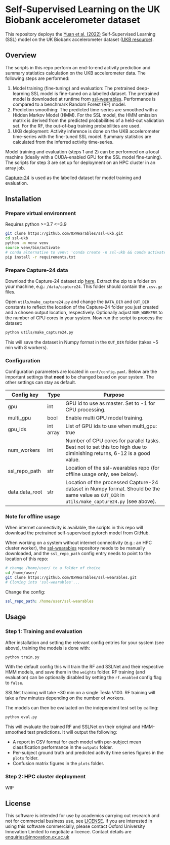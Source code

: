 # Self-Supervised Learning on the UK Biobank accelerometer dataset

This repository deploys the [Yuan et al. (2022)](https://arxiv.org/abs/2206.02909) Self-Supervised Learning (SSL) model on the UK Biobank accelerometer dataset ([UKB resource](https://biobank.ctsu.ox.ac.uk/crystal/label.cgi?id=1008)).

## Overview
The scripts in this repo perform an end-to-end activity prediction and summary statistics calculation on the UKB accelerometer data. 
The following steps are performed:

1) Model training (fine-tuning) and evaluation: The pretrained deep-learning SSL model is fine-tuned on a labelled dataset. The pretrained model is downloaded at runtime from [ssl-wearables](https://github.com/OxWearables/ssl-wearables). Performance is compared to a benchmark Random Forest (RF) model.
2) Prediction smoothing: The predicted time-series are smoothed with a Hidden Markov Model (HMM). For the SSL model, the HMM emission matrix is derived from the predicted probabilities of a held-out validation set. For the RF, the out-of-bag training probabilities are used.
3) UKB deployment: Activity inference is done on the UKB accelerometer time-series with the fine-tuned SSL model. Summary statistics are calculated from the inferred activity time-series. 

Model training and evaluation (steps 1 and 2) can be performed on a local machine (ideally with a CUDA-enabled GPU for the SSL model fine-tuning). 
The scripts for step 3 are set up for deployment on an HPC cluster in an array job.

[Capture-24](https://ora.ox.ac.uk/objects/uuid:99d7c092-d865-4a19-b096-cc16440cd001) is used as the labelled dataset for model training and evaluation.

## Installation
### Prepare virtual environment
Requires python >=3.7 <=3.9
```bash
git clone https://github.com/OxWearables/ssl-ukb.git
cd ssl-ukb
python -m venv venv
source venv/bin/activate
# conda alternative to venv: 'conda create -n ssl-ukb && conda activate ssl-ukb'
pip install -r requirements.txt
```

### Prepare Capture-24 data
Download the Capture-24 dataset zip [here](https://ora.ox.ac.uk/objects/uuid:99d7c092-d865-4a19-b096-cc16440cd001). Extract the zip to a folder on your machine, e.g.: `/data/capture24`. This folder should contain the `.csv.gz` files. 

Open `utils/make_capture24.py` and change the `DATA_DIR` and `OUT_DIR` constants to reflect the location of the Capture-24 folder you just created and a chosen output location, respectively. Optionally adjust `NUM_WORKERS` to the number of CPU cores in your system. Now run the script to process the dataset:

```bash
python utils/make_capture24.py
```

This will save the dataset in Numpy format in the `OUT_DIR` folder (takes ~5 min with 8 workers).

### Configuration
Configuration parameters are located in `conf/config.yaml`. Below are the important settings that **need** to be changed based on your system. The other settings can stay as default.

| Config key     | Type      | Purpose                                                                                                                                       |
|----------------|-----------|-----------------------------------------------------------------------------------------------------------------------------------------------|
| gpu            | int       | GPU id to use as master. Set to -1 for CPU processing.                                                                                        |
| multi_gpu      | bool      | Enable multi GPU model training.                                                                                                              |
| gpu_ids        | int array | List of GPU ids to use when multi_gpu: true                                                                                                   |
| num_workers    | int       | Number of CPU cores for parallel tasks. Best not to set this too high due to diminishing returns, 6-12 is a good value.                       |
| ssl_repo_path  | str       | Location of the ssl-wearables repo (for offline usage only, see below).                                                                       |
| data.data_root | str       | Location of the processed Capture-24 dataset in Numpy format. Should be the same value as `OUT_DIR` in `utils/make_capture24.py` (see above). |

### Note for offline usage
When internet connectivity is available, the scripts in this repo will download the pretrained self-supervised pytorch model from GitHub.

When working on a system without internet connectivity (e.g.: an HPC cluster worker), the [ssl-wearables](https://github.com/OxWearables/ssl-wearables) repository needs to be manually downloaded, and the `ssl_repo_path` config entry needs to point to the location of this repo:

```bash
# change /home/user/ to a folder of choice
cd /home/user/
git clone https://github.com/OxWearables/ssl-wearables.git
# Cloning into 'ssl-wearables'...
```
Change the config:
```yaml
ssl_repo_path: /home/user/ssl-wearables
```

## Usage
### Step 1: Training and evaluation
After installation and setting the relevant config entries for your system (see above), training the models is done with:

```bash
python train.py
```

With the default config this will train the RF and SSLNet and their respective HMM models, and save them in the `weights` folder. RF training (and evaluation) can be optionally disabled by setting the `rf.enabled` config flag to `false`.

SSLNet training will take ~30 min on a single Tesla V100. RF training will take a few minutes depending on the number of workers.

The models can then be evaluated on the independent test set by calling:

```bash
python eval.py
```

This will evaluate the trained RF and SSLNet on their original and HMM-smoothed test predictions. It will output the following:
- A report in CSV format for each model with per-subject mean classification performance in the `outputs` folder.
- Per-subject ground truth and predicted activity time series figures in the `plots` folder.
- Confusion matrix figures in the `plots` folder.


### Step 2: HPC cluster deployment
WIP

## License
This software is intended for use by academics carrying out research and not for commercial business use, see [LICENSE](LICENSE.md). If you are interested in using this software commercially,
please contact Oxford University Innovation Limited to negotiate a licence. Contact details are enquiries@innovation.ox.ac.uk